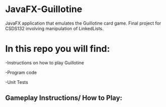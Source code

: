 # JavaFX-Guillotine
JavaFX application that emulates the Guillotine card game. Final project for CSDS132 involving manipulation of LinkedLists.

# In this repo you will find:

-Instructions on how to play Guillotine

-Program code 

-Unit Tests

## Gameplay Instructions/ How to Play:

